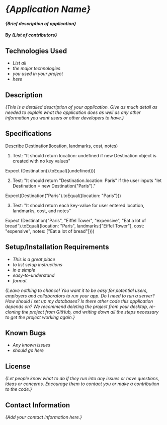 # _{Application Name}_

#### _{Brief description of application}_

#### By _**{List of contributors}**_

## Technologies Used

* _List all_
* _the major technologies_
* _you used in your project_
* _here_

## Description

_{This is a detailed description of your application. Give as much detail as needed to explain what the application does as well as any other information you want users or other developers to have.}_

## Specifications

Describe Destination(location, landmarks, cost, notes)

1. Test: "It should return location: undefined if new Destination object is created with no key values"

Expect (Destination().toEqual({undefined}))

2. Test: "It should return "Destination.location: Paris" if the user inputs "let Destination = new Destination("Paris")."

Expect(Destination("Paris").toEqual({location: "Paris"}))

3. Test: "It should return each key-value for user entered location, landmarks, cost, and notes"

Expect (Destination("Paris", "Eiffel Tower", "expensive", "Eat a lot of bread").toEqual({location: "Paris", landmarks:["Eiffel Tower"], cost: "expensive", notes: ["Eat a lot of bread"]}))


## Setup/Installation Requirements

* _This is a great place_
* _to list setup instructions_
* _in a simple_
* _easy-to-understand_
* _format_

_{Leave nothing to chance! You want it to be easy for potential users, employers and collaborators to run your app. Do I need to run a server? How should I set up my databases? Is there other code this application depends on? We recommend deleting the project from your desktop, re-cloning the project from GitHub, and writing down all the steps necessary to get the project working again.}_

## Known Bugs

* _Any known issues_
* _should go here_

## License

_{Let people know what to do if they run into any issues or have questions, ideas or concerns.  Encourage them to contact you or make a contribution to the code.}_

## Contact Information

_{Add your contact information here.}_